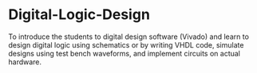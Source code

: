 # Digital-Logic-Design
To introduce the students to digital design software (Vivado) and learn to design digital logic using schematics or by writing VHDL code, simulate designs using test bench waveforms, and implement circuits on actual hardware.
